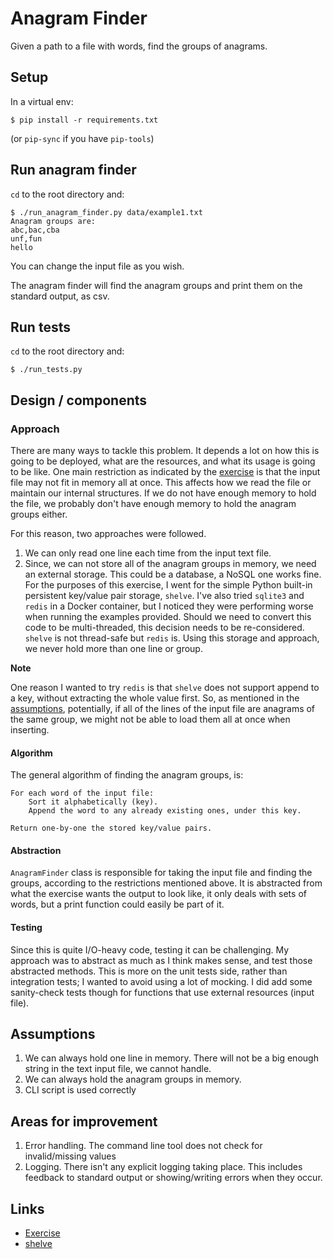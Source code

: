 # Anagram Finder

Given a path to a file with words, find the groups of anagrams.

## Setup

In a virtual env:

```
$ pip install -r requirements.txt
```

(or `pip-sync` if you have `pip-tools`)

## Run anagram finder

`cd` to the root directory and:

```
$ ./run_anagram_finder.py data/example1.txt
Anagram groups are:
abc,bac,cba
unf,fun
hello
```

You can change the input file as you wish.

The anagram finder will find the anagram groups and print them on the standard output, as csv.

## Run tests

`cd` to the root directory and:

```
$ ./run_tests.py
```

## Design / components

### Approach

There are many ways to tackle this problem. It depends a lot on how this is going to be deployed, what are the resources, and what its usage is going to be like. One main restriction as indicated by the [exercise](EXERCISE.md) is that the input file may not fit in memory all at once. This affects how we read the file or maintain our internal structures. If we do not have enough memory to hold the file, we probably don't have enough memory to hold the anagram groups either.

For this reason, two approaches were followed.

1. We can only read one line each time from the input text file.
2. Since, we can not store all of the anagram groups in memory, we need an external storage. This could be a database, a NoSQL one works fine. For the purposes of this exercise, I went for the simple Python built-in persistent key/value pair storage, `shelve`. I've also tried `sqlite3` and `redis` in a Docker container, but I noticed they were performing worse when running the examples provided. Should we need to convert this code to be multi-threaded, this decision needs to be re-considered. `shelve` is not thread-safe but `redis` is. Using this storage and approach, we never hold more than one line or group.

**Note**

One reason I wanted to try `redis` is that `shelve` does not support append to a key, without extracting the whole value first. So, as mentioned in the [assumptions](#assumptions), potentially, if all of the lines of the input file are anagrams of the same group, we might not be able to load them all at once when inserting.

#### Algorithm

The general algorithm of finding the anagram groups, is:

```
For each word of the input file:
    Sort it alphabetically (key).
    Append the word to any already existing ones, under this key.

Return one-by-one the stored key/value pairs.
```

#### Abstraction

`AnagramFinder` class is responsible for taking the input file and finding the groups, according to the restrictions mentioned above. It is abstracted from what the exercise wants the output to look like, it only deals with sets of words, but a print function could easily be part of it.

#### Testing

Since this is quite I/O-heavy code, testing it can be challenging. My approach was to abstract as much as I think makes sense, and test those abstracted methods. This is more on the unit tests side, rather than integration tests; I wanted to avoid using a lot of mocking. I did add some sanity-check tests though for functions that use external resources (input file).

## Assumptions

1. We can always hold one line in memory. There will not be a big enough string in the text input file, we cannot handle.
2. We can always hold the anagram groups in memory.
3. CLI script is used correctly

## Areas for improvement

1. Error handling. The command line tool does not check for invalid/missing values
2. Logging. There isn't any explicit logging taking place. This includes feedback to standard output or showing/writing errors when they occur.

## Links

-   [Exercise](EXERCISE.md)
-   [shelve](https://docs.python.org/3/library/shelve.html)
